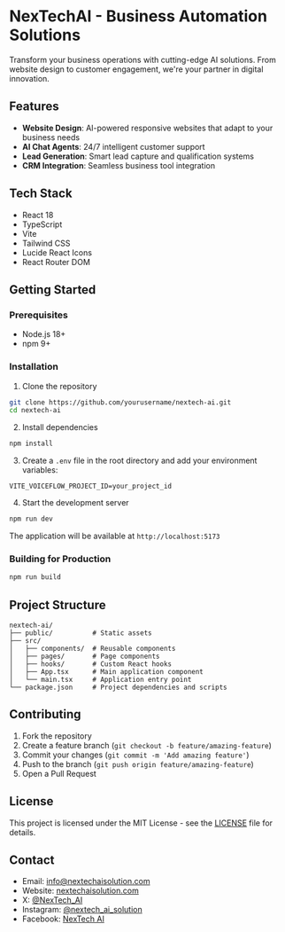 # NexTechAI - Business Automation Solutions

Transform your business operations with cutting-edge AI solutions. From website design to customer engagement, we're your partner in digital innovation.

## Features

- **Website Design**: AI-powered responsive websites that adapt to your business needs
- **AI Chat Agents**: 24/7 intelligent customer support
- **Lead Generation**: Smart lead capture and qualification systems
- **CRM Integration**: Seamless business tool integration

## Tech Stack

- React 18
- TypeScript
- Vite
- Tailwind CSS
- Lucide React Icons
- React Router DOM

## Getting Started

### Prerequisites

- Node.js 18+ 
- npm 9+

### Installation

1. Clone the repository
```bash
git clone https://github.com/yourusername/nextech-ai.git
cd nextech-ai
```

2. Install dependencies
```bash
npm install
```

3. Create a `.env` file in the root directory and add your environment variables:
```env
VITE_VOICEFLOW_PROJECT_ID=your_project_id
```

4. Start the development server
```bash
npm run dev
```

The application will be available at `http://localhost:5173`

### Building for Production

```bash
npm run build
```

## Project Structure

```
nextech-ai/
├── public/          # Static assets
├── src/
│   ├── components/  # Reusable components
│   ├── pages/       # Page components
│   ├── hooks/       # Custom React hooks
│   ├── App.tsx      # Main application component
│   └── main.tsx     # Application entry point
└── package.json     # Project dependencies and scripts
```

## Contributing

1. Fork the repository
2. Create a feature branch (`git checkout -b feature/amazing-feature`)
3. Commit your changes (`git commit -m 'Add amazing feature'`)
4. Push to the branch (`git push origin feature/amazing-feature`)
5. Open a Pull Request

## License

This project is licensed under the MIT License - see the [LICENSE](LICENSE) file for details.

## Contact

- Email: info@nextechaisolution.com
- Website: [nextechaisolution.com](https://nextechaisolution.com)
- X: [@NexTech_AI](https://x.com/NexTech_AI)
- Instagram: [@nextech_ai_solution](https://www.instagram.com/nextech_ai_solution/)
- Facebook: [NexTech AI](https://www.facebook.com/profile.php?id=61573684949609)